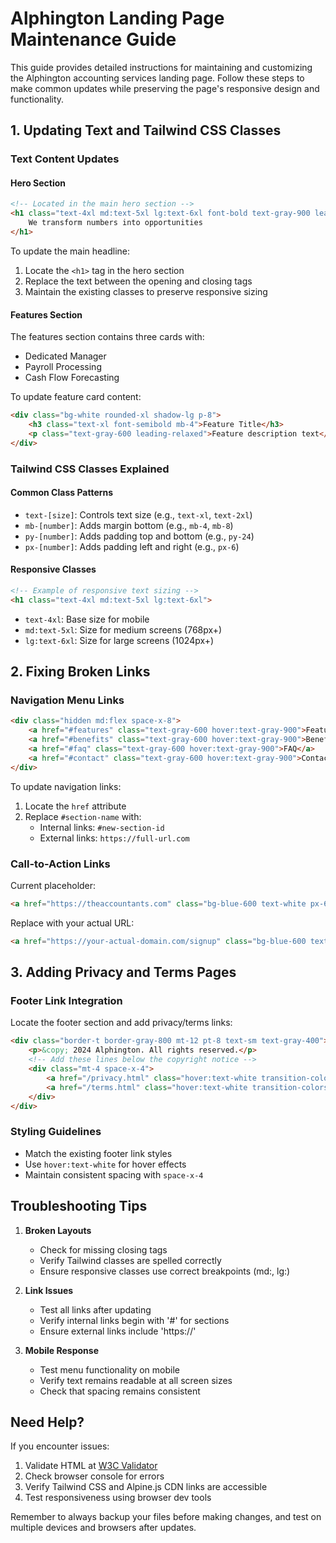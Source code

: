 # Alphington Landing Page Maintenance Guide

This guide provides detailed instructions for maintaining and customizing the Alphington accounting services landing page. Follow these steps to make common updates while preserving the page's responsive design and functionality.

## 1. Updating Text and Tailwind CSS Classes

### Text Content Updates

#### Hero Section
```html
<!-- Located in the main hero section -->
<h1 class="text-4xl md:text-5xl lg:text-6xl font-bold text-gray-900 leading-tight mb-8">
    We transform numbers into opportunities
</h1>
```
To update the main headline:
1. Locate the `<h1>` tag in the hero section
2. Replace the text between the opening and closing tags
3. Maintain the existing classes to preserve responsive sizing

#### Features Section
The features section contains three cards with:
- Dedicated Manager
- Payroll Processing
- Cash Flow Forecasting

To update feature card content:
```html
<div class="bg-white rounded-xl shadow-lg p-8">
    <h3 class="text-xl font-semibold mb-4">Feature Title</h3>
    <p class="text-gray-600 leading-relaxed">Feature description text</p>
</div>
```

### Tailwind CSS Classes Explained

#### Common Class Patterns
- `text-[size]`: Controls text size (e.g., `text-xl`, `text-2xl`)
- `mb-[number]`: Adds margin bottom (e.g., `mb-4`, `mb-8`)
- `py-[number]`: Adds padding top and bottom (e.g., `py-24`)
- `px-[number]`: Adds padding left and right (e.g., `px-6`)

#### Responsive Classes
```html
<!-- Example of responsive text sizing -->
<h1 class="text-4xl md:text-5xl lg:text-6xl">
```
- `text-4xl`: Base size for mobile
- `md:text-5xl`: Size for medium screens (768px+)
- `lg:text-6xl`: Size for large screens (1024px+)

## 2. Fixing Broken Links

### Navigation Menu Links
```html
<div class="hidden md:flex space-x-8">
    <a href="#features" class="text-gray-600 hover:text-gray-900">Features</a>
    <a href="#benefits" class="text-gray-600 hover:text-gray-900">Benefits</a>
    <a href="#faq" class="text-gray-600 hover:text-gray-900">FAQ</a>
    <a href="#contact" class="text-gray-600 hover:text-gray-900">Contact</a>
</div>
```

To update navigation links:
1. Locate the `href` attribute
2. Replace `#section-name` with:
   - Internal links: `#new-section-id`
   - External links: `https://full-url.com`

### Call-to-Action Links
Current placeholder:
```html
<a href="https://theaccountants.com" class="bg-blue-600 text-white px-6 py-2">
```
Replace with your actual URL:
```html
<a href="https://your-actual-domain.com/signup" class="bg-blue-600 text-white px-6 py-2">
```

## 3. Adding Privacy and Terms Pages

### Footer Link Integration
Locate the footer section and add privacy/terms links:

```html
<div class="border-t border-gray-800 mt-12 pt-8 text-sm text-gray-400">
    <p>&copy; 2024 Alphington. All rights reserved.</p>
    <!-- Add these lines below the copyright notice -->
    <div class="mt-4 space-x-4">
        <a href="/privacy.html" class="hover:text-white transition-colors duration-300">Privacy Policy</a>
        <a href="/terms.html" class="hover:text-white transition-colors duration-300">Terms of Service</a>
    </div>
</div>
```

### Styling Guidelines
- Match the existing footer link styles
- Use `hover:text-white` for hover effects
- Maintain consistent spacing with `space-x-4`

## Troubleshooting Tips

1. **Broken Layouts**
   - Check for missing closing tags
   - Verify Tailwind classes are spelled correctly
   - Ensure responsive classes use correct breakpoints (md:, lg:)

2. **Link Issues**
   - Test all links after updating
   - Verify internal links begin with '#' for sections
   - Ensure external links include 'https://'

3. **Mobile Response**
   - Test menu functionality on mobile
   - Verify text remains readable at all screen sizes
   - Check that spacing remains consistent

## Need Help?

If you encounter issues:
1. Validate HTML at [W3C Validator](https://validator.w3.org/)
2. Check browser console for errors
3. Verify Tailwind CSS and Alpine.js CDN links are accessible
4. Test responsiveness using browser dev tools

Remember to always backup your files before making changes, and test on multiple devices and browsers after updates.